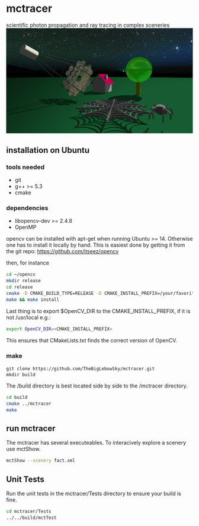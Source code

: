 # mctracer
scientific photon propagation and ray tracing in complex sceneries
![img](Readme/fact_and_spider_web.jpg)

## installation on Ubuntu

### tools needed
* git
* g++ >= 5.3
* cmake

### dependencies
* libopencv-dev >= 2.4.8
* OpenMP

opencv can be installed with apt-get when running Ubuntu >= 14. Otherwise one has to install it locally by hand. This is easiest done by getting it from the git repo: https://github.com/itseez/opencv

then, for instance
```bash
cd ~/opencv
mkdir release
cd release
cmake -D CMAKE_BUILD_TYPE=RELEASE -D CMAKE_INSTALL_PREFIX=/your/favorite/path ..
make && make install

```
Last thing is to export $OpenCV_DIR to the CMAKE_INSTALL_PREFIX, if it is not /usr/local e.g.:
```bash
export OpenCV_DIR=<CMAKE_INSTALL_PREFIX>
```
This ensures that CMakeLists.txt finds the correct version of OpenCV.

### make
```
git clone https://github.com/TheBigLebowSky/mctracer.git
mkdir build
```
The /build directory is best located side by side to the /mctracer directory.

```bash
cd build
cmake ../mctracer
make
```

## run mctracer
The mctracer has several executeables. To interacively explore a scenery use mctShow.
```bash
mctShow --scenery fact.xml
```

## Unit Tests
Run the unit tests in the mctracer/Tests directory to ensure your build is fine.

```bash
cd mctracer/Tests
../../build/mctTest
```
